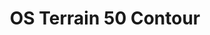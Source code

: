 ---
schema: default
title: OS Terrain 50 Contour
organization: Perth and Kinross Council
notes: >-
    Ordnance Surveys OS Terrain 50 Contour is a dataset representing the physical shape of the real world. The dataset includes contours (50metre interval), spot heights, and high and low water marks. The product is updated and maintained annually.
resources:
  - name: OS Terrain 50 Contour 
  - url: >-
      http://os.uk/business-and-government/products/terrain-50.html
  - format: 

  - name: OS Terrain 50 Contour 
  - url: >-
      https://www.ordnancesurvey.co.uk/opendatadownload/products.html#TERR50
  - format: 
license: uk-ogl
category:

  - breaklines
  - contours
  - elevation
  - height
  - spot-heights
  - tidelines
maintainer: Perth and Kinross Council
maintainer_email: someone@example.com
---